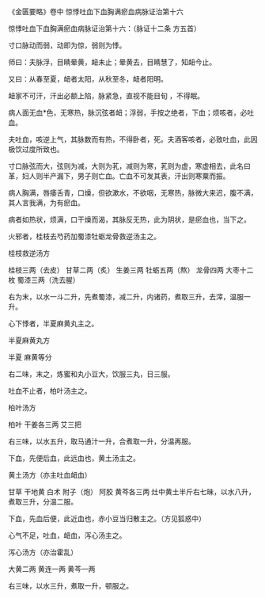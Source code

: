 《金匮要略》卷中 惊悸吐血下血胸满瘀血病脉证治第十六

惊悸吐血下血胸满瘀血病脉证治第十六：（脉证十二条 方五首） 

寸口脉动而弱，动即为惊，弱则为悸。

师曰：夫脉浮，目睛晕黄，衄未止；晕黄去，目睛慧了，知衄今止。

又曰：从春至夏，衄者太阳，从秋至冬，衄者阳明。

衄家不可汗，汗出必额上陷，脉紧急，直视不能目旬 ，不得眠。

病人面无血*色，无寒热，脉沉弦者衄；浮弱，手按之绝者，下血；烦咳者，必吐血。

夫吐血，咳逆上气，其脉数而有热，不得卧者，死。夫酒客咳者，必致吐血，此因极饮过度所致也。

寸口脉弦而大，弦则为减，大则为芤，减则为寒，芤则为虚，寒虚相去，此名曰革，妇人则半产漏下，男子则亡血。亡血不可发其表，汗出则寒粟而振。

病人胸满，唇痿舌青，口燥，但欲漱水，不欲咽，无寒热，脉微大来迟，腹不满，其人言我满，为有瘀血。

病者如热状，烦满，口干燥而渴，其脉反无热，此为阴状，是瘀血也，当下之。

火邪者，桂枝去芍药加蜀漆牡蛎龙骨救逆汤主之。

桂枝救逆汤方 

桂枝三两（去皮） 甘草二两（炙） 生姜三两 牡蛎五两（熬） 龙骨四两 大枣十二枚 蜀漆三两（洗去腥）

右为末，以水一斗二升，先煮蜀漆，减二升，内诸药，煮取三升，去滓，温服一升。

心下悸者，半夏麻黄丸主之。

半夏麻黄丸方 

半夏 麻黄等分

右二味，末之，炼蜜和丸小豆大，饮服三丸，日三服。

吐血不止者，柏叶汤主之。

柏叶汤方 

柏叶 干姜各三两 艾三把

右三味，以水五升，取马通汁一升，合煮取一升，分温再服。

下血，先便后血，此远血也，黄土汤主之。

黄土汤方（亦主吐血衄血） 

甘草 干地黄 白术 附子（炮） 阿胶 黄芩各三两 灶中黄土半斤右七昧，以水八升，煮取三升，分温二服。

下血，先血后便，此近血也，赤小豆当归散主之。（方见狐惑中）

心气不足，吐血，衄血，泻心汤主之。

泻心汤方（亦治霍乱） 

大黄二两 黄连一两 黄芩一两

右三味，以水三升，煮取一升，顿服之。

